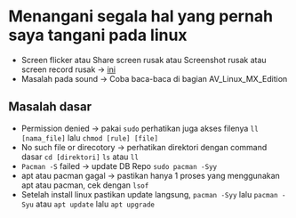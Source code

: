 # Menangani segala hal yang pernah saya tangani pada linux

- Screen flicker atau Share screen rusak atau Screenshot rusak atau screen record rusak -> [ini](xhsm-intel-bug.md)
- Masalah pada sound -> Coba baca-baca di bagian AV_Linux_MX_Edition

## Masalah dasar

- Permission denied -> pakai `sudo` perhatikan juga akses filenya `ll [nama_file]` lalu `chmod [rule] [file]`
- No such file or direcotory -> perhatikan direktori dengan command dasar `cd [direktori]` `ls` atau `ll`
- `Pacman -S` failed -> update DB Repo `sudo pacman -Syy`
- apt atau pacman gagal -> pastikan hanya 1 proses yang menggunakan apt atau pacman, cek dengan `lsof`
- Setelah install linux pastikan update langsung, `pacman -Syy` lalu `pacman -Syu` atau `apt update` lalu `apt upgrade`
